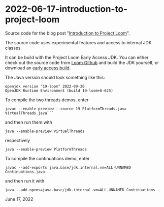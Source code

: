 # 2022-06-17-introduction-to-project-loom

Source code for the blog post "[Introduction to Project Loom](https://www.reactivesystems.eu/2022/06/17/introduction-to-project-loom.html)".

The source code uses experimental features and access to internal JDK classes.

It can be build with the Project Loom Early Access JDK. You can either check out the source code from [Loom Github](href="https://github.com/openjdk/loom) and build the JDK yourself, or download an [early access build](http://jdk.java.net/loom/).

The Java version should look something like this:

```
openjdk version "19-loom" 2022-09-20
OpenJDK Runtime Environment (build 19-loom+6-625)
```

To compile the two threads demos, enter

```
javac --enable-preview --source 19 PlatformThreads.java VirtualThreads.java```
```

and then run them with 
```
java --enable-preview VirtualThreads
```
respectively

```
java --enable-preview PlatformThreads
```

To compile the continuations demo, enter

```
javac --add-exports java.base/jdk.internal.vm=ALL-UNNAMED Continuations.java
```

and then run it with

```
java --add-opens=java.base/jdk.internal.vm=ALL-UNNAMED Continuations
```



June 17, 2022
